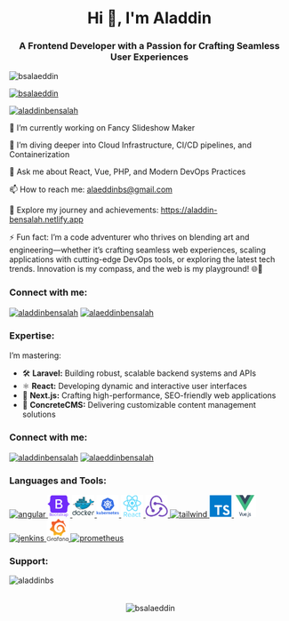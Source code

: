 <h1 align="center">Hi 👋, I'm Aladdin</h1> <h3 align="center">A Frontend Developer with a Passion for Crafting Seamless User Experiences</h3> <p align="left"> <img src="https://komarev.com/ghpvc/?username=bsalaeddin&label=Profile%20views&color=0e75b6&style=flat" alt="bsalaeddin" /> </p> <p align="left"> <a href="https://github.com/ryo-ma/github-profile-trophy"><img src="https://github-profile-trophy.vercel.app/?username=bsalaeddin" alt="bsalaeddin" /></a> </p> <p align="left"> <a href="https://twitter.com/aladdinbensalah" target="blank"><img src="https://img.shields.io/twitter/follow/aladdinbensalah?logo=twitter&style=for-the-badge" alt="aladdinbensalah" /></a> </p>
🔭 I’m currently working on Fancy Slideshow Maker

🌱 I’m diving deeper into Cloud Infrastructure, CI/CD pipelines, and Containerization

💬 Ask me about React, Vue, PHP, and Modern DevOps Practices

📫 How to reach me: alaeddinbs@gmail.com

📄 Explore my journey and achievements: https://aladdin-bensalah.netlify.app

⚡ Fun fact: I’m a code adventurer who thrives on blending art and engineering—whether it’s crafting seamless web experiences, scaling applications with cutting-edge DevOps tools, or exploring the latest tech trends. Innovation is my compass, and the web is my playground! 🌐🚀
<h3 align="left">Connect with me:</h3> <p align="left"> <a href="https://twitter.com/aladdinbensalah" target="blank"><img align="center" src="https://raw.githubusercontent.com/rahuldkjain/github-profile-readme-generator/master/src/images/icons/Social/twitter.svg" alt="aladdinbensalah" height="30" width="40" /></a> <a href="https://linkedin.com/in/alaeddinbensalah" target="blank"><img align="center" src="https://raw.githubusercontent.com/rahuldkjain/github-profile-readme-generator/master/src/images/icons/Social/linked-in-alt.svg" alt="alaeddinbensalah" height="30" width="40" /></a> </p> 




<h3 align="left">Expertise:</h3> <p align="left"> I’m mastering: <ul> <li>🛠️ <strong>Laravel:</strong> Building robust, scalable backend systems and APIs</li> <li>⚛️ <strong>React:</strong> Developing dynamic and interactive user interfaces</li> <li>🚀 <strong>Next.js:</strong> Crafting high-performance, SEO-friendly web applications</li> <li>🧱 <strong>ConcreteCMS:</strong> Delivering customizable content management solutions</li> </ul> </p> <h3 align="left">Connect with me:</h3> <p align="left"> <a href="https://twitter.com/aladdinbensalah" target="blank"><img align="center" src="https://raw.githubusercontent.com/rahuldkjain/github-profile-readme-generator/master/src/images/icons/Social/twitter.svg" alt="aladdinbensalah" height="30" width="40" /></a> <a href="https://linkedin.com/in/alaeddinbensalah" target="blank"><img align="center" src="https://raw.githubusercontent.com/rahuldkjain/github-profile-readme-generator/master/src/images/icons/Social/linked-in-alt.svg" alt="alaeddinbensalah" height="30" width="40" /></a> </p> <h3 align="left">Languages and Tools:</h3> <p align="left"> <a href="https://angular.io" target="_blank" rel="noreferrer"> <img src="https://angular.io/assets/images/logos/angular/angular.svg" alt="angular" width="40" height="40"/> </a> <a href="https://getbootstrap.com" target="_blank" rel="noreferrer"> <img src="https://raw.githubusercontent.com/devicons/devicon/master/icons/bootstrap/bootstrap-plain-wordmark.svg" alt="bootstrap" width="40" height="40"/> </a> <a href="https://www.docker.com/" target="_blank" rel="noreferrer"> <img src="https://raw.githubusercontent.com/devicons/devicon/master/icons/docker/docker-original-wordmark.svg" alt="docker" width="40" height="40"/> </a> <a href="https://kubernetes.io/" target="_blank" rel="noreferrer"> <img src="https://raw.githubusercontent.com/devicons/devicon/master/icons/kubernetes/kubernetes-plain-wordmark.svg" alt="kubernetes" width="40" height="40"/> </a> <a href="https://reactjs.org/" target="_blank" rel="noreferrer"> <img src="https://raw.githubusercontent.com/devicons/devicon/master/icons/react/react-original-wordmark.svg" alt="react" width="40" height="40"/> </a> <a href="https://redux.js.org" target="_blank" rel="noreferrer"> <img src="https://raw.githubusercontent.com/devicons/devicon/master/icons/redux/redux-original.svg" alt="redux" width="40" height="40"/> </a> <a href="https://tailwindcss.com/" target="_blank" rel="noreferrer"> <img src="https://www.vectorlogo.zone/logos/tailwindcss/tailwindcss-icon.svg" alt="tailwind" width="40" height="40"/> </a> <a href="https://www.typescriptlang.org/" target="_blank" rel="noreferrer"> <img src="https://raw.githubusercontent.com/devicons/devicon/master/icons/typescript/typescript-original.svg" alt="typescript" width="40" height="40"/> </a> <a href="https://vuejs.org/" target="_blank" rel="noreferrer"> <img src="https://raw.githubusercontent.com/devicons/devicon/master/icons/vuejs/vuejs-original-wordmark.svg" alt="vuejs" width="40" height="40"/> </a> <a href="https://www.jenkins.io/" target="_blank" rel="noreferrer"> <img src="https://www.vectorlogo.zone/logos/jenkins/jenkins-icon.svg" alt="jenkins" width="40" height="40"/> </a> <a href="https://grafana.com/" target="_blank" rel="noreferrer"> <img src="https://raw.githubusercontent.com/devicons/devicon/master/icons/grafana/grafana-original-wordmark.svg" alt="grafana" width="40" height="40"/> </a> <a href="https://prometheus.io/" target="_blank" rel="noreferrer"> <img src="https://www.vectorlogo.zone/logos/prometheusio/prometheusio-icon.svg" alt="prometheus" width="40" height="40"/> </a> </p> <h3 align="left">Support:</h3> <p><a href="https://www.buymeacoffee.com/aladdinbs"> <img align="left" src="https://cdn.buymeacoffee.com/buttons/v2/default-yellow.png" height="50" width="210" alt="aladdinbs" /></a></p><br><br> <p><img align="center" src="https://github-readme-stats.vercel.app/api/top-langs?username=bsalaeddin&show_icons=true&locale=en&layout=compact" alt="bsalaeddin" /></p>
